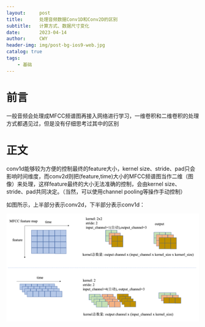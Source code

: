 ```yaml
---
layout:     post
title:      处理音频数据Conv1D和Conv2D的区别
subtitle:   计算方式、数据尺寸变化
date:       2023-04-14
author:     CWY
header-img: img/post-bg-ios9-web.jpg
catalog: true
tags:
    - 基础
---
```



# 前言

一般音频会处理成MFCC频谱图再接入网络进行学习，一维卷积和二维卷积的处理方式都遇见过，但是没有仔细思考过其中的区别

# 正文

conv1d能够较为方便的控制最终的feature大小，kernel size、stride、pad只会影响时间维度，而conv2d则把(feature,time)大小的MFCC频谱图当作二维（图像）来处理，这样feature最终的大小无法准确的控制，会由kernel size、stride、pad共同决定。（当然，可以使用channel pooling等操作手动控制）


如图所示，上半部分表示conv2d，下半部分表示conv1d：

![image](https://github.com/wuyangchen97/wuyangchen97.github.io/blob/master/img/conv1d_and_conv2d_diff_in_processing_audio.png)

